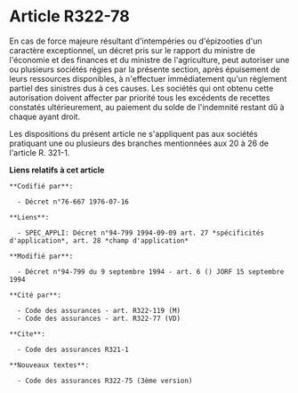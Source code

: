 # Article R322-78

En cas de force majeure résultant d'intempéries ou d'épizooties d'un caractère exceptionnel, un décret pris sur le rapport du
ministre de l'économie et des finances et du ministre de l'agriculture, peut autoriser une ou plusieurs sociétés régies par
la présente section, après épuisement de leurs ressources disponibles, à n'effectuer immédiatement qu'un règlement partiel
des sinistres dus à ces causes. Les sociétés qui ont obtenu cette autorisation doivent affecter par priorité tous les
excédents de recettes constatés ultérieurement, au paiement du solde de l'indemnité restant dû à chaque ayant droit.

Les dispositions du présent article ne s'appliquent pas aux sociétés pratiquant une ou plusieurs des branches mentionnées aux
20 à 26 de l'article R. 321-1.

**Liens relatifs à cet article**

	**Codifié par**:

	  - Décret n°76-667 1976-07-16

	**Liens**:

	  - SPEC_APPLI: Décret n°94-799 1994-09-09 art. 27 *spécificités d'application*, art. 28 *champ d'application*

	**Modifié par**:

	  - Décret n°94-799 du 9 septembre 1994 - art. 6 () JORF 15 septembre 1994

	**Cité par**:

	  - Code des assurances - art. R322-119 (M)
	  - Code des assurances - art. R322-77 (VD)

	**Cite**:

	  - Code des assurances R321-1

	**Nouveaux textes**:

	  - Code des assurances R322-75 (3ème version)
